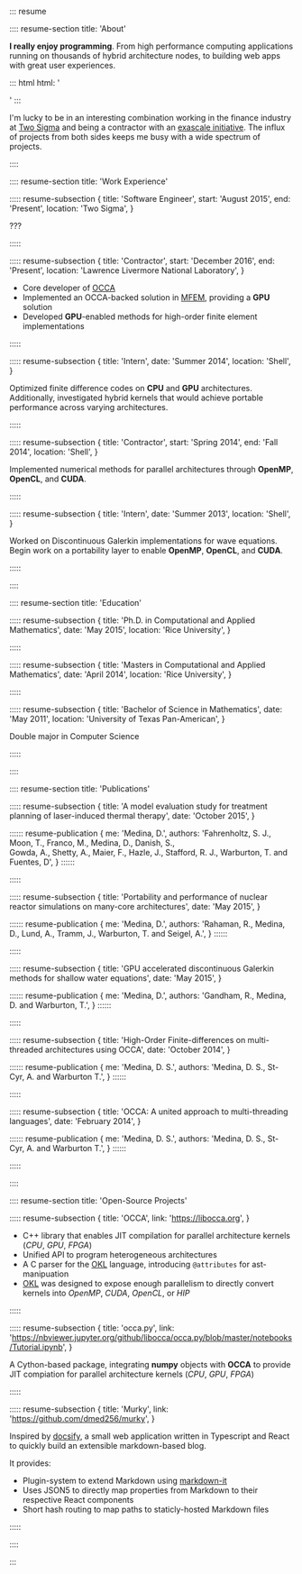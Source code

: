 ::: resume

:::: resume-section title: 'About'

**I really enjoy programming**.
From high performance computing applications running on thousands of hybrid architecture nodes,
to building web apps with great user experiences.

::: html html: '<div class="mini-br"></div>' :::

I'm lucky to be in an interesting combination working in the finance industry at [Two Sigma](https://www.twosigma.com/) and being a contractor with an [exascale initiative](http://ceed.exascaleproject.org).
The influx of projects from both sides keeps me busy with a wide spectrum of projects.

::::

:::: resume-section title: 'Work Experience'

::::: resume-subsection {
  title: 'Software Engineer',
  start: 'August 2015',
  end: 'Present',
  location: 'Two Sigma',
}

???

:::::

::::: resume-subsection {
  title: 'Contractor',
  start: 'December 2016',
  end: 'Present',
  location: 'Lawrence Livermore National Laboratory',
}

- Core developer of [OCCA](https://libocca.org)
- Implemented an OCCA-backed solution in [MFEM](http://mfem.org), providing a **GPU** solution
- Developed **GPU**-enabled methods for high-order finite element implementations

:::::

::::: resume-subsection {
  title: 'Intern',
  date: 'Summer 2014',
  location: 'Shell',
}

Optimized finite difference codes on **CPU** and **GPU** architectures.
Additionally, investigated hybrid kernels that would achieve portable performance across varying architectures.

:::::

::::: resume-subsection {
  title: 'Contractor',
  start: 'Spring 2014',
  end: 'Fall 2014',
  location: 'Shell',
}

Implemented numerical methods for parallel architectures through **OpenMP**, **OpenCL**, and **CUDA**.

:::::

::::: resume-subsection {
  title: 'Intern',
  date: 'Summer 2013',
  location: 'Shell',
}

Worked on Discontinuous Galerkin implementations for wave equations.
Begin work on a portability layer to enable **OpenMP**, **OpenCL**, and **CUDA**.

:::::

::::

:::: resume-section title: 'Education'

::::: resume-subsection {
  title: 'Ph.D. in Computational and Applied Mathematics',
  date: 'May 2015',
  location: 'Rice University',
}

:::::

::::: resume-subsection {
  title: 'Masters in Computational and Applied Mathematics',
  date: 'April 2014',
  location: 'Rice University',
}

:::::

::::: resume-subsection {
  title: 'Bachelor of Science in Mathematics',
  date: 'May 2011',
  location: 'University of Texas Pan-American',
}

Double major in Computer Science

:::::

::::

:::: resume-section title: 'Publications'

::::: resume-subsection {
  title: 'A model evaluation study for treatment planning of laser-induced thermal therapy',
  date: 'October 2015',
}

:::::: resume-publication {
  me: 'Medina, D.',
  authors: 'Fahrenholtz, S. J., Moon, T., Franco, M., Medina, D., Danish, S., \
  Gowda, A., Shetty, A., Maier, F., Hazle, J., Stafford, R. J., Warburton, T. and Fuentes, D',
} ::::::

:::::

::::: resume-subsection {
  title: 'Portability and performance of nuclear reactor simulations on many-core architectures',
  date: 'May 2015',
}

:::::: resume-publication {
  me: 'Medina, D.',
  authors: 'Rahaman, R., Medina, D., Lund, A., Tramm, J., Warburton, T. and Seigel, A.',
} ::::::

:::::

::::: resume-subsection {
  title: 'GPU accelerated discontinuous Galerkin methods for shallow water equations',
  date: 'May 2015',
}

:::::: resume-publication {
  me: 'Medina, D.',
  authors: 'Gandham, R., Medina, D. and Warburton, T.',
} ::::::

:::::

::::: resume-subsection {
  title: 'High-Order Finite-differences on multi-threaded architectures using OCCA',
  date: 'October 2014',
}

:::::: resume-publication {
  me: 'Medina, D. S.',
  authors: 'Medina, D. S., St-Cyr, A. and Warburton T.',
} ::::::

:::::

::::: resume-subsection {
  title: 'OCCA: A united approach to multi-threading languages',
  date: 'February 2014',
}

:::::: resume-publication {
  me: 'Medina, D. S.',
  authors: 'Medina, D. S., St-Cyr, A. and Warburton T.',
} ::::::

:::::

::::

:::: resume-section title: 'Open-Source Projects'

::::: resume-subsection {
  title: 'OCCA',
    link: 'https://libocca.org',
}

- C++ library that enables JIT compilation for parallel architecture kernels (_CPU_, _GPU_, _FPGA_)
- Unified API to program heterogeneous architectures
- A C parser for the [OKL](https://libocca.org/#/guide/okl/introduction) language, introducing `@attributes` for ast-manipuation
- [OKL](https://libocca.org/#/guide/okl/introduction) was designed to expose enough parallelism to directly convert kernels into _OpenMP_, _CUDA_, _OpenCL_, or _HIP_

:::::

::::: resume-subsection {
  title: 'occa.py',
  link: 'https://nbviewer.jupyter.org/github/libocca/occa.py/blob/master/notebooks/Tutorial.ipynb',
}

A Cython-based package, integrating **numpy** objects with **OCCA** to provide JIT compiation for parallel architecture kernels (_CPU_, _GPU_, _FPGA_)

:::::

::::: resume-subsection {
  title: 'Murky',
  link: 'https://github.com/dmed256/murky',
}

Inspired by [docsify](https://docsify.js.org), a small web application written in Typescript and React to quickly build an extensible markdown-based blog.

It provides:

- Plugin-system to extend Markdown using [markdown-it](https://github.com/markdown-it/markdown-it)
- Uses JSON5 to directly map properties from Markdown to their respective React components
- Short hash routing to map paths to staticly-hosted Markdown files

:::::

::::

:::
